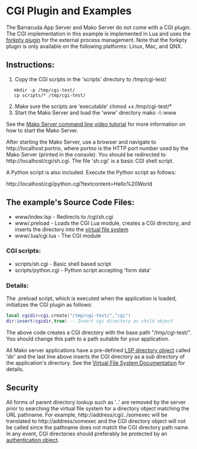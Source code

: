 # CGI Plugin and Examples

The Barracuda App Server and Mako Server do not come with a CGI
plugin. The CGI implementation in this example is implemented in Lua
and uses the
[forkpty plugin](https://realtimelogic.com/ba/doc/?url=auxlua.html#forkptylib)
for the external process management. Note that the forkpty plugin is
only available on the following platforms: Linux, Mac, and QNX.

## Instructions:

1. Copy the CGI scripts in the 'scripts' directory to /tmp/cgi-test/
```console
   mkdir -p /tmp/cgi-test/
   cp scripts/* /tmp/cgi-test/
```
2. Make sure the scripts are 'executable'
   chmod +x /tmp/cgi-test/*
3. Start the Mako Server and load the 'www' directory
   mako -l::www

See the
[Mako Server command line video tutorial](https://youtu.be/vwQ52ZC5RRg)
for more information on how to start the Mako Server.

After starting the Mako Server, use a browser and navigate to
http://localhost:portno, where portno is the HTTP port number used by
the Mako Server (printed in the console). You should be redirected to
http://localhost/cgi/sh.cgi. The file 'sh.cgi' is a basic CGI
shell script.

A Python script is also included. Execute the Python script as follows:

http://localhost/cgi/python.cgi?textcontent=Hello%20World


## The example's Source Code Files:

* www/index.lsp - Redirects to /cgi/sh.cgi
* www/.preload - Loads the CGI Lua module, creates a CGI directory,
  and inserts the directory into the
  [virtual file system](https://realtimelogic.com/ba/doc/?url=GettingStarted.html#VFS)
* www/.lua/cgi.lua - The CGI module

### CGI scripts:

* scripts/sh.cgi - Basic shell based script
* scripts/python.cgi - Python script accepting 'form data'

### Details:

The .preload script, which is executed when the application is loaded, initializes the CGI plugin as follows:

``` lua
local cgidir=cgi.create("/tmp/cgi-test/","cgi")
dir:insert(cgidir,true) -- Insert cgi directory as child object
```

The above code creates a CGI directory with the base path
"/tmp/cgi-test/". You should change this path to a path suitable for
your application.

All Mako server applications have a pre-defined
[LSP directory object](https://realtimelogic.com/ba/doc/?url=ua.html#ba_create_resrdr)
called 'dir' and the last line above inserts the CGI directory as a
sub directory of the application's directory. See the
[Virtual File System Documentation](https://realtimelogic.com/ba/doc/?url=GettingStarted.html#VFS)
for details.

## Security

All forms of parent directory lookup such as '..' are removed by the
server prior to searching the virtual file system for a directory
object matching the URL pathname. For example,
http://address/cgi/../somexec will be translated to
http://address/somexec and the CGI directory object will not be called
since the pathname does not match the CGI directory path name. In any
event, CGI directories should preferably be protected by an
[authentication object](https://realtimelogic.com/ba/doc/?url=lua.html#auth_overview).
